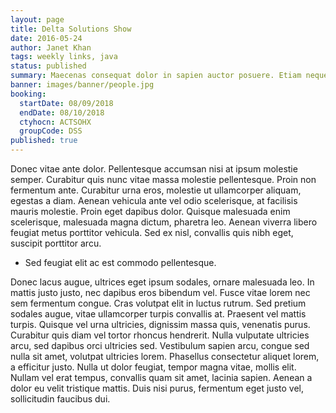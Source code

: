 ```yaml
---
layout: page
title: Delta Solutions Show
date: 2016-05-24
author: Janet Khan
tags: weekly links, java
status: published
summary: Maecenas consequat dolor in sapien auctor posuere. Etiam neque.
banner: images/banner/people.jpg
booking:
  startDate: 08/09/2018
  endDate: 08/10/2018
  ctyhocn: ACTSOHX
  groupCode: DSS
published: true
---
```

Donec vitae ante dolor. Pellentesque accumsan nisi at ipsum molestie semper. Curabitur quis nunc vitae massa molestie pellentesque. Proin non fermentum ante. Curabitur urna eros, molestie ut ullamcorper aliquam, egestas a diam. Aenean vehicula ante vel odio scelerisque, at facilisis mauris molestie. Proin eget dapibus dolor. Quisque malesuada enim scelerisque, malesuada magna dictum, pharetra leo. Aenean viverra libero feugiat metus porttitor vehicula. Sed ex nisl, convallis quis nibh eget, suscipit porttitor arcu.

* Sed feugiat elit ac est commodo pellentesque.

Donec lacus augue, ultrices eget ipsum sodales, ornare malesuada leo. In mattis justo justo, nec dapibus eros bibendum vel. Fusce vitae lorem nec sem fermentum congue. Cras volutpat elit in luctus rutrum. Sed pretium sodales augue, vitae ullamcorper turpis convallis at. Praesent vel mattis turpis. Quisque vel urna ultricies, dignissim massa quis, venenatis purus. Curabitur quis diam vel tortor rhoncus hendrerit. Nulla vulputate ultricies arcu, sed dapibus orci ultricies sed. Vestibulum sapien arcu, congue sed nulla sit amet, volutpat ultricies lorem. Phasellus consectetur aliquet lorem, a efficitur justo. Nulla ut dolor feugiat, tempor magna vitae, mollis elit. Nullam vel erat tempus, convallis quam sit amet, lacinia sapien. Aenean a dolor eu velit tristique mattis. Duis nisi purus, fermentum eget justo vel, sollicitudin faucibus dui.
